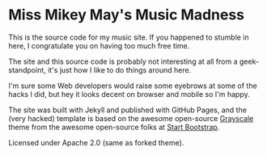 # Miss Mikey May's Music Madness

This is the source code for my music site. If you happened to stumble in here, I congratulate you on having too much free time. 

The site and this source code is probably not interesting at all from a geek-standpoint, it's just how I like to do things around here. 

I'm sure some Web developers would raise some eyebrows at some of the hacks I did, but hey it looks decent on browser and mobile so I'm happy.

The site was built with Jekyll and published with GitHub Pages, and the (very hacked) template is based on the awesome open-source [Grayscale](http://startbootstrap.com/template-overviews/grayscale/) theme from the awesome open-source folks at [Start Bootstrap](http://startbootstrap.com/).

Licensed under Apache 2.0 (same as forked theme). 
